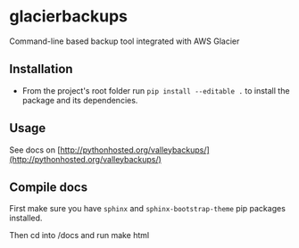# glacierbackups
Command-line based backup tool integrated with AWS Glacier

## Installation

* From the project's root folder run `pip install --editable .` to install the package and its dependencies.

## Usage

See docs on [http://pythonhosted.org/valleybackups/](http://pythonhosted.org/valleybackups/)

## Compile docs

First make sure you have `sphinx` and `sphinx-bootstrap-theme` pip packages installed.

Then cd into <project folder>/docs and run make html
